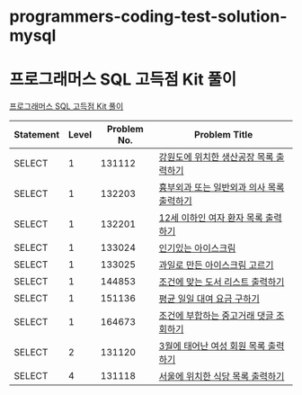 # programmers-coding-test-solution-mysql

# 프로그래머스 SQL 고득점 Kit 풀이

[프로그래머스 SQL 고득점 Kit 풀이](https://school.programmers.co.kr/learn/challenges?tab=sql_practice_kit)

| Statement | Level | Problem No. | Problem Title |
| --- | --- | --- | --- |
| SELECT | 1 | 131112 | [강원도에 위치한 생산공장 목록 출력하기](SELECT/131112_SELECT.sql) |
| SELECT | 1 | 132203 | [흉부외과 또는 일반외과 의사 목록 출력하기](SELECT/132203_SELECT.sql) |
| SELECT | 1 | 132201 | [12세 이하인 여자 환자 목록 출력하기](SELECT/132201_SELECT.sql) |
| SELECT | 1 | 133024 | [인기있는 아이스크림](SELECT/133024_SELECT.sql) |
| SELECT | 1 | 133025 | [과일로 만든 아이스크림 고르기](SELECT/133025_SELECT.sql) |
| SELECT | 1 | 144853 | [조건에 맞는 도서 리스트 출력하기](SELECT/144853_SELECT.sql) |
| SELECT | 1 | 151136 | [평균 일일 대여 요금 구하기](SELECT/151136_SELECT.sql) |
| SELECT | 1 | 164673 | [조건에 부합하는 중고거래 댓글 조회하기](SELECT/164673_SELECT.sql) |
| SELECT | 2 | 131120 | [3월에 태어난 여성 회원 목록 출력하기](SELECT/131120_SELECT.sql) |
| SELECT | 4 | 131118 | [서울에 위치한 식당 목록 출력하기](SELECT/131118_SELECT.sql) |